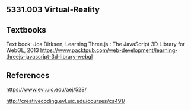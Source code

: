 ## 5331.003 Virtual-Reality


## Textbooks
Text book: Jos Dirksen, Learning Three.js : The JavaScript 3D Library for WebGL, 2013
https://www.packtpub.com/web-development/learning-threejs-javascript-3d-library-webgl


## References

https://www.evl.uic.edu/aej/528/

http://creativecoding.evl.uic.edu/courses/cs491/
